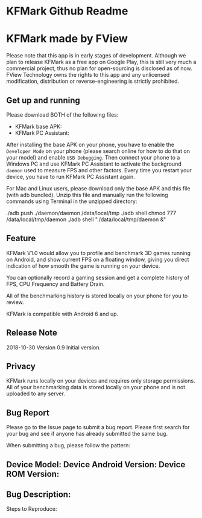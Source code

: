# KFMark Github Readme

# KFMark made by FView

Please note that this app is in early stages of development. Although we plan to release KFMark as a free app on Google Play, this is still very much a commercial project, thus no plan for open-sourcing is disclosed as of now. FView Technology owns the rights to this app and any unlicensed modification, distribution or reverse-engineering is strictly prohibited.

## Get up and running

Please download BOTH of the following files:

- KFMark base APK:
- KFMark PC Assistant:

After installing the base APK on your phone, you have to enable the `Developer Mode` on your phone (please search online for how to do that on your model) and enable `USB Debugging`. Then connect your phone to a Windows PC and use KFMark PC Assistant to activate the background `daemon` used to measure FPS and other factors. Every time you restart your device, you have to run KFMark PC Assistant again. 

For Mac and Linux users, please download only the base APK and this file (with adb bundled). Unzip this file and manually run the following commands using Terminal in the unzipped directory:

./adb push ./daemon/daemon /data/local/tmp
./adb shell chmod 777 /data/local/tmp/daemon
./adb shell "./data/local/tmp/daemon &"

## Feature

KFMark V1.0 would allow you to profile and benchmark 3D games running on Android, and show current FPS on a floating window, giving you direct indication of how smooth the game is running on your device.

You can optionally record a gaming session and get a complete history of FPS, CPU Frequency and Battery Drain.

All of the benchmarking history is stored locally on your phone for you to review.

KFMark is compatible with Android 6 and up.

## Release Note

2018-10-30
Version 0.9
Initial version.

## Privacy

KFMark runs locally on your devices and requires only storage permissions. All of your benchmarking data is stored locally on your phone and is not uploaded to any server.

## Bug Report

Please go to the Issue page to submit a bug report. Please first search for your bug and see if anyone has already submitted the same bug. 

When submitting a bug, please follow the pattern:

Device Model:
Device Android Version:
Device ROM Version:
---
Bug Description:
---
Steps to Reproduce:

